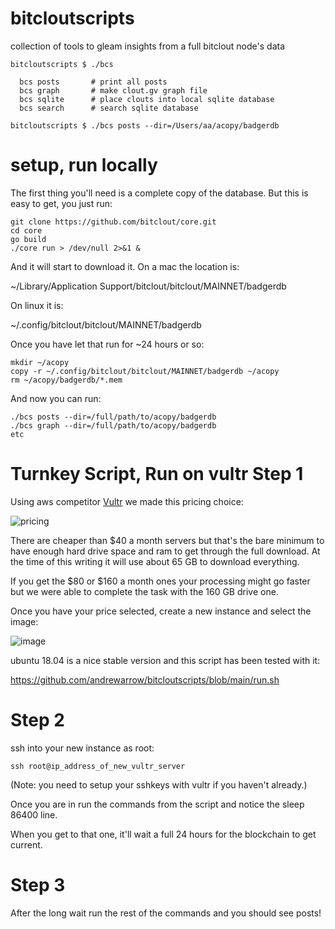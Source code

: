 # bitcloutscripts
collection of tools to gleam insights from a full bitclout node's data

```
bitcloutscripts $ ./bcs

  bcs posts       # print all posts
  bcs graph       # make clout.gv graph file
  bcs sqlite      # place clouts into local sqlite database
  bcs search      # search sqlite database

bitcloutscripts $ ./bcs posts --dir=/Users/aa/acopy/badgerdb
```

# setup, run locally

The first thing you'll need is a complete copy of the database.
But this is easy to get, you just run:

```
git clone https://github.com/bitclout/core.git
cd core
go build
./core run > /dev/null 2>&1 &
```

And it will start to download it. On a mac the location is:

~/Library/Application Support/bitclout/bitclout/MAINNET/badgerdb

On linux it is:

~/.config/bitclout/bitclout/MAINNET/badgerdb

Once you have let that run for ~24 hours or so:

```
mkdir ~/acopy
copy -r ~/.config/bitclout/bitclout/MAINNET/badgerdb ~/acopy
rm ~/acopy/badgerdb/*.mem
```

And now you can run:

```
./bcs posts --dir=/full/path/to/acopy/badgerdb
./bcs graph --dir=/full/path/to/acopy/badgerdb
etc
```

# Turnkey Script, Run on vultr Step 1

Using aws competitor <a href="https://www.vultr.com/?ref=8507322">Vultr</a> we made this pricing choice:

![pricing](https://i.imgur.com/vlOuX5Z.png)

There are cheaper than $40 a month servers but that's the bare minimum to have enough hard drive space and ram to get through the full download. At the time of this writing it will use about 65 GB to download everything.

If you get the $80 or $160 a month ones your processing might go faster but we were able to complete the task with the 160 GB drive one.

Once you have your price selected, create a new instance and select the image:

![image](https://i.imgur.com/fFDIP14.png)

ubuntu 18.04 is a nice stable version and this script has been tested with it:

https://github.com/andrewarrow/bitcloutscripts/blob/main/run.sh

# Step 2

ssh into your new instance as root:

```
ssh root@ip_address_of_new_vultr_server
```

(Note: you need to setup your sshkeys with vultr if you haven't already.)

Once you are in run the commands from the script and notice the sleep 86400 line.

When you get to that one, it'll wait a full 24 hours for the blockchain to get current.

# Step 3

After the long wait run the rest of the commands and you should see posts!

